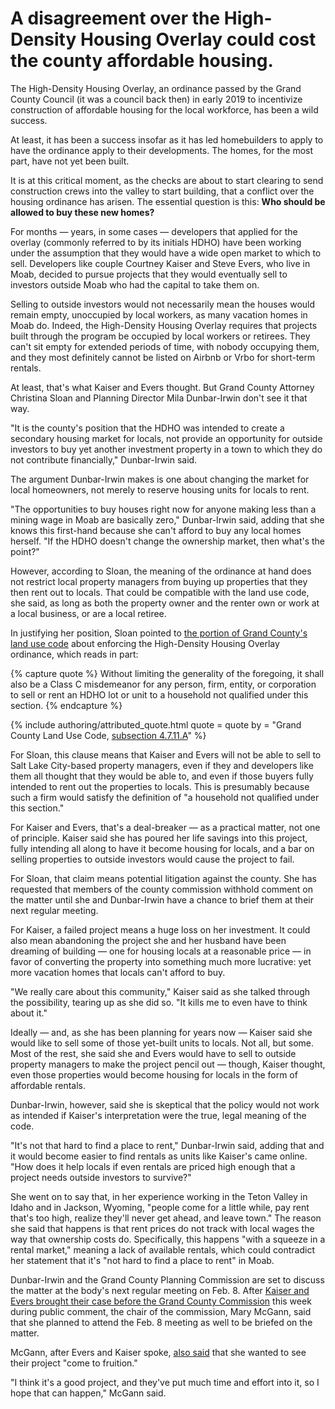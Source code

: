 # A disagreement over the High-Density Housing Overlay could cost the county affordable housing.

The High-Density Housing Overlay, an ordinance passed by the Grand County Council (it was a council back then) in early 2019 to incentivize construction of affordable housing for the local workforce, has been a wild success.

At least, it has been a success insofar as it has led homebuilders to apply to have the ordinance apply to their developments. The homes, for the most part, have not yet been built.

It is at this critical moment, as the checks are about to start clearing to send construction crews into the valley to start building, that a conflict over the housing ordinance has arisen. The essential question is this: **Who should be allowed to buy these new homes?**

For months — years, in some cases — developers that applied for the overlay (commonly referred to by its initials HDHO) have been working under the assumption that they would have a wide open market to which to sell. Developers like couple Courtney Kaiser and Steve Evers, who live in Moab, decided to pursue projects that they would eventually sell to investors outside Moab who had the capital to take them on.

Selling to outside investors would not necessarily mean the houses would remain empty, unoccupied by local workers, as many vacation homes in Moab do. Indeed, the High-Density Housing Overlay requires that projects built through the program be occupied by local workers or retirees. They can't sit empty for extended periods of time, with nobody occupying them, and they most definitely cannot be listed on Airbnb or Vrbo for short-term rentals.

At least, that's what Kaiser and Evers thought. But Grand County Attorney Christina Sloan and Planning Director Mila Dunbar-Irwin don't see it that way.

"It is the county's position that the HDHO was intended to create a secondary housing market for locals, not provide an opportunity for outside investors to buy yet another investment property in a town to which they do not contribute financially," Dunbar-Irwin said.

The argument Dunbar-Irwin makes is one about changing the market for local homeowners, not merely to reserve housing units for locals to rent.

"The opportunities to buy houses right now for anyone making less than a mining wage in Moab are basically zero," Dunbar-Irwin said, adding that she knows this first-hand because she can't afford to buy any local homes herself. "If the HDHO doesn't change the ownership market, then what's the point?"

However, according to Sloan, the meaning of the ordinance at hand does not restrict local property managers from buying up properties that they then rent out to locals. That could be compatible with the land use code, she said, as long as both the property owner and the renter own or work at a local business, or are a local retiree.

In justifying her position, Sloan pointed to [the portion of Grand County's land use code](https://www.codepublishing.com/UT/GrandCounty/#!/GrandCountyLUC/GrandCountyLUC04.html%234.7.11) about enforcing the High-Density Housing Overlay ordinance, which reads in part:

{% capture quote %}
Without limiting the generality of the foregoing, it shall also be a Class C misdemeanor for any person, firm, entity, or corporation to sell or rent an HDHO lot or unit to a household not qualified under this section.
{% endcapture %}

{% include authoring/attributed_quote.html
    quote = quote
    by =    "Grand County Land Use Code, [subsection 4.7.11.A](https://www.codepublishing.com/UT/GrandCounty/#!/GrandCountyLUC/GrandCountyLUC04.html%234.7.11)"
%}

For Sloan, this clause means that Kaiser and Evers will not be able to sell to Salt Lake City-based property managers, even if they and developers like them all thought that they would be able to, and even if those buyers fully intended to rent out the properties to locals. This is presumably because such a firm would satisfy the definition of "a household not qualified under this section."

For Kaiser and Evers, that's a deal-breaker — as a practical matter, not one of principle. Kaiser said she has poured her life savings into this project, fully intending all along to have it become housing for locals, and a bar on selling properties to outside investors would cause the project to fail.

For Sloan, that claim means potential litigation against the county. She has requested that members of the county commission withhold comment on the matter until she and Dunbar-Irwin have a chance to brief them at their next regular meeting.

For Kaiser, a failed project means a huge loss on her investment. It could also mean abandoning the project she and her husband have been dreaming of building — one for housing locals at a reasonable price — in favor of converting the property into something much more lucrative: yet more vacation homes that locals can't afford to buy.

"We really care about this community," Kaiser said as she talked through the possibility, tearing up as she did so. "It kills me to even have to think about it."

Ideally — and, as she has been planning for years now — Kaiser said she would like to sell some of those yet-built units to locals. Not all, but some. Most of the rest, she said she and Evers would have to sell to outside property managers to make the project pencil out — though, Kaiser thought, even those properties would become housing for locals in the form of affordable rentals.

Dunbar-Irwin, however, said she is skeptical that the policy would not work as intended if Kaiser's interpretation were the true, legal meaning of the code.

"It's not that hard to find a place to rent," Dunbar-Irwin said, adding that and it would become easier to find rentals as units like Kaiser's came online. "How does it help locals if even rentals are priced high enough that a project needs outside investors to survive?"

She went on to say that, in her experience working in the Teton Valley in Idaho and in Jackson, Wyoming, "people come for a little while, pay rent that's too high, realize they'll never get ahead, and leave town." The reason she said that happens is that rent prices do not track with local wages the way that ownership costs do. Specifically, this happens "with a squeeze in a rental market," meaning a lack of available rentals, which could contradict her statement that it's "not hard to find a place to rent" in Moab.

Dunbar-Irwin and the Grand County Planning Commission are set to discuss the matter at the body's next regular meeting on Feb. 8. After [Kaiser and Evers brought their case before the Grand County Commission](https://youtu.be/fbL9O6MeoH8?t=7119) this week during public comment, the chair of the commission, Mary McGann, said that she planned to attend the Feb. 8 meeting as well to be briefed on the matter.

McGann, after Evers and Kaiser spoke, [also said](https://youtu.be/fbL9O6MeoH8?t=7639) that she wanted to see their project "come to fruition."

"I think it's a good project, and they've put much time and effort into it, so I hope that can happen," McGann said.

